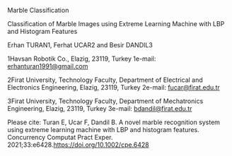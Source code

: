 Marble Classification

Classification of Marble Images using Extreme Learning Machine with LBP and Histogram Features

Erhan TURAN1, Ferhat UCAR2 and Besir DANDIL3

1Havsan Robotik Co., Elazig, 23119, Turkey
1e-mail: erhanturan1991@gmail.com

2Firat University, Technology Faculty, Department of Electrical and Electronics Engineering, Elazig, 23119, Turkey
2e-mail: fucar@firat.edu.tr

3Firat University, Technology Faculty, Department of Mechatronics Engineering, Elazig, 23119, Turkey
3e-mail: bdandil@firat.edu.tr

Please cite:
Turan E, Ucar F, Dandil B. A novel marble recognition system using extreme learning machine with LBP and histogram features. Concurrency Computat Pract Exper. 2021;33:e6428.https://doi.org/10.1002/cpe.6428
